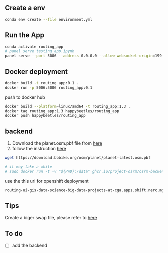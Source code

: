 


## Create a env
```bash
conda env create --file environment.yml
```
## Run the App

```bash
conda activate routing_app
# panel serve testing_app.ipynb
panel serve --port 5006 --address 0.0.0.0 --allow-websocket-origin=199.94.60.108:5006 testing_app.ipynb 
```

## Docker deployment

```bash
docker build -t routing_app:0.1 .  
docker run -p 5006:5006 routing_app:0.1
```

push to docker hub
```bash
docker build --platform=linux/amd64 -t routing_app:1.3 .
docker tag routing_app:1.3 happybeetles/routing_app
docker push happybeetles/routing_app
```

## backend

1. Download the planet.osm.pbf file from [here](https://download.bbbike.org/osm/planet/)
2. follow the instruction [here](https://github.com/Project-OSRM/osrm-backend)

```bash
wget https://download.bbbike.org/osm/planet/planet-latest.osm.pbf

```


```bash
# it may take a while
# sudo docker run -t -v "${PWD}:/data" ghcr.io/project-osrm/osrm-backend osrm-extract -p /opt/car.lua /data/planet-latest.osm.pbf || echo "osrm-extract failed"

```

use the this url for openshift deployment

```bash
routing-ui-gis-data-science-big-data-projects-at-cga.apps.shift.nerc.mghpcc.org
```

## Tips

Create a biger swap file, please refer to [here](https://webapp.chatgpt4google.com/s/MTk2Njgw)


## To do

- [ ] add the backend